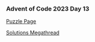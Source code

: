 ### Advent of Code 2023 Day 13

[Puzzle Page](https://adventofcode.com/2023/day/13)

[Solutions Megathread](https://www.reddit.com/r/adventofcode/comments/18h940b/2023_day_13_solutions/)
